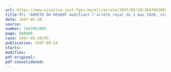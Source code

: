 ```yaml
---
url: https://www.ejustice.just.fgov.be/eli/arrete/1947/05/20/1947052005/justel
title-fr: "ARRETE DU REGENT modifiant l'arrêté royal du 3 mai 1920, statuant sur l'organisation de l'administration de la Fondation Comte Bruneel"
date: 1947-05-20
source:
number: 1947052005
page: 888888
case: 1947-05-20/05
publication: 1947-09-24
starts:
modifies:
pdf-original:
pdf-consolidated:
---
```


